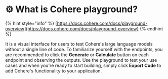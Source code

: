 # ⚙ What is Cohere playground?

{% hint style="info" %}
[https://docs.cohere.com/docs/playground-overview](https://docs.cohere.com/docs/playground-overview)
{% endhint %}

It is a visual interface for users to test Cohere's large language models without a single line of code. To familiarize yourself with the endpoints, you are recommended to click the **Generate** or **Calculate** button on each endpoint and observing the outputs. Use the playground to test your use cases and when you're ready to start building, simply click **Export Code** to add Cohere's functionality to your application.
